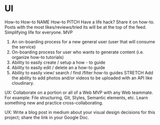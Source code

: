 # UI
How-to
How-to
NAME
How-to
PITCH
Have a life hack? Share it on how-to. Posts with the most likes/reviews/tried its will be at the top of the feed. Simplifying life for everyone.
MVP
1. An on-boarding process for a new general user (user that will consume the service)
 2. On-boarding process for user who wants to generate content (i.e. organize how-to tutorials)
 3. Ability to easily create / setup a how - to guide
 4. Ability to easily edit / delete an a how-to guide
 5. Ability to easily view/ search / find /filter how-to guides
STRETCH
Add the ability to add photos and/or videos to be uploaded with an API like cloudinary.

UX: Collaborate on a portion or all of a Web MVP with any Web teammate. For example: File structuring, Git, Styles, Semantic elements, etc. Learn something new and practice cross-collaborating.

UX: Write a blog post in medium about your visual design decisions for this project; share the link in your Google Doc.
